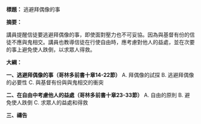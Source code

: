 **標題：** 逃避拜偶像的事

**摘要：**

講員提醒信徒要逃避拜偶像的事，即使面對壓力也不可妥協。因為與基督有份的信徒不應與鬼相交。講員也教導信徒在行使自由時，應考慮對他人的益處，並在次要的事上避免使人跌倒，以求眾人得救。

**大綱：**

**一、逃避拜偶像的事（哥林多前書十章14-22節）**
    A. 拜偶像的試探
    B. 逃避拜偶像的必要性
    C. 與基督有份與與鬼相交的衝突

**二、在自由中考慮他人的益處（哥林多前書十章23-33節）**
    A. 自由的原則
    B. 避免使人跌倒
    C. 求眾人的益處和得救

**三、禱告**